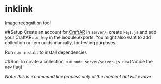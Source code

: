 # inklink
Image recognition tool

##Setup
Create an account for [CraftAR](https://my.craftar.net/)
In `server/`, create `keys.js` and add your CraftAR `api_key` in the module.exports.
You might also want to add collection or item uuids manually, for testing purposes.

Run `npm install` to install dependencies

##Run
To create a collection, run `node server/server.js new` (Notice the `new` flag)

*Note: this is a command line process only at the moment but will evolve*